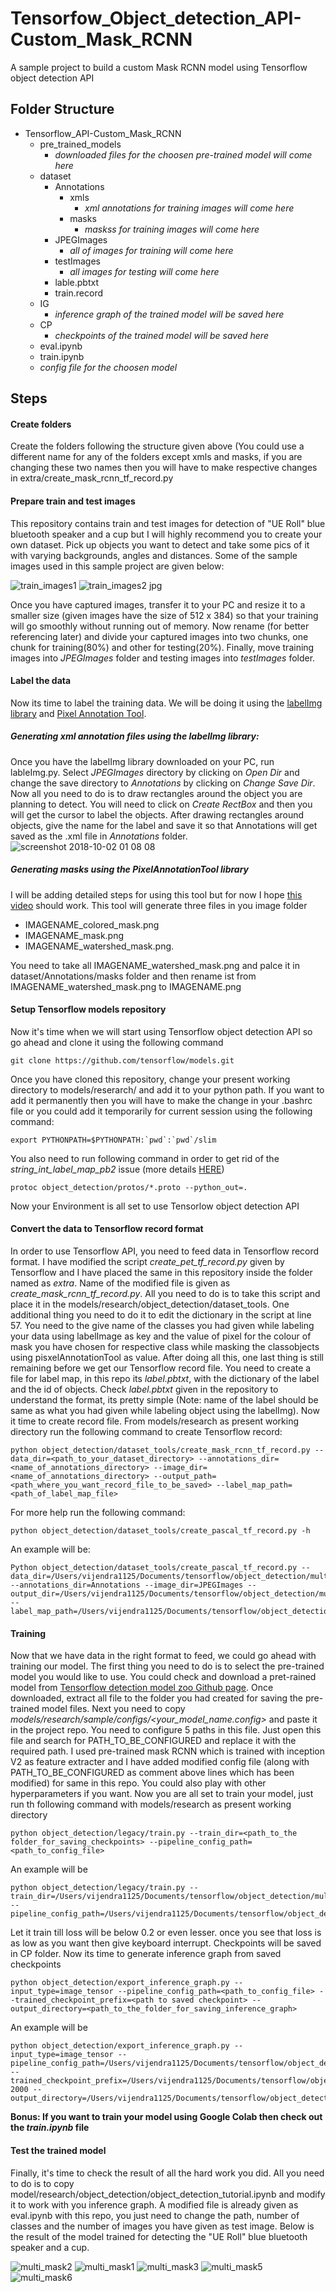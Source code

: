 # Tensorfow_Object_detection_API-Custom_Mask_RCNN
A sample project to build a custom Mask RCNN model using Tensorflow object detection API

## Folder Structure
- Tensorflow_API-Custom_Mask_RCNN
  - pre_trained_models
    - *downloaded files for the choosen pre-trained model will come here* 
  - dataset
    - Annotations
      - xmls
        - *xml annotations for training images will come here*
      - masks
        - *maskss for training images will come here*
    - JPEGImages
      - *all of images for training will come here*
    - testImages
      - *all images for testing will come here*
    - lable.pbtxt
    - train.record
   - IG
     - *inference graph of the trained model will be saved here*
   - CP
     - *checkpoints of the trained model will be saved here*
   - eval.ipynb
   - train.ipynb
   - *config file for the choosen model*


## Steps

#### Create folders
Create the folders following the structure given above (You could use a different name for any of the folders except xmls and masks, if you are changing these two names then you will have to make respective changes in extra/create_mask_rcnn_tf_record.py


#### Prepare train and test images
This repository contains train and test images for detection of "UE Roll" blue bluetooth speaker and a cup but I will highly recommend you to create your own dataset. Pick up objects you want to detect and take some pics of it with varying backgrounds, angles and distances.  Some of the sample images used in this sample project are given below:

![train_images1](https://user-images.githubusercontent.com/5885636/47269602-faca7280-d57d-11e8-9e99-5fcbb3e8a633.jpg)
![train_images2 jpg](https://user-images.githubusercontent.com/5885636/47269615-264d5d00-d57e-11e8-953d-9820da967dca.jpg)

Once you have captured images, transfer it to your PC and resize it to a smaller size (given images have the size of 512 x 384) so that your training will go smoothly without running out of memory. Now rename (for better referencing later) and divide your captured images into two chunks, one chunk for training(80%) and other for testing(20%). Finally, move training images into *JPEGImages* folder and testing images into *testImages* folder.


#### Label the data
Now its time to label the training data. We will be doing it using the [labelImg library](https://github.com/tzutalin/labelImg) and [Pixel Annotation Tool](https://github.com/abreheret/PixelAnnotationTool). 
##### Generating xml annotation files using the labelImg library:
Once you have the labelImg library downloaded on your PC, run lableImg.py. Select *JPEGImages* directory by clicking on *Open Dir* and change the save directory to *Annotations* by clicking on *Change Save Dir*. Now all you need to do is to draw rectangles around the object you are planning to detect. You will need to click on *Create RectBox* and then you will get the cursor to label the objects. After drawing rectangles around objects, give the name for the label and save it so that Annotations will get saved as the .xml file in *Annotations* folder.
![screenshot 2018-10-02 01 08 08](https://user-images.githubusercontent.com/5885636/46311801-eb8c8080-c5e0-11e8-8444-aa45e39b1414.png)
##### Generating masks using the PixelAnnotationTool library
I will be adding detailed steps for using this tool but for now I hope [this video](https://www.youtube.com/watch?v=wxi2dInWDnI) should work. This tool will generate three files in you image folder
  - IMAGENAME_colored_mask.png
  - IMAGENAME_mask.png
  - IMAGENAME_watershed_mask.png. 

You need to take all IMAGENAME_watershed_mask.png and palce it in dataset/Annotations/masks folder and then rename ist from IMAGENAME_watershed_mask.png to IMAGENAME.png

#### Setup Tensorflow models repository 
Now it's time when we will start using Tensorflow object detection API so go ahead and clone it using the following command
```
git clone https://github.com/tensorflow/models.git
```
Once you have cloned this repository, change your present working directory to models/reserarch/ and add it to your python path. If you want to add it permanently then you will have to make the change in your .bashrc file or you could add it temporarily for current session using the following command:
```
export PYTHONPATH=$PYTHONPATH:`pwd`:`pwd`/slim
```
You also need to run following  command in order to get rid of the *string_int_label_map_pb2* issue (more details [HERE](https://github.com/tensorflow/models/issues/1595))
```
protoc object_detection/protos/*.proto --python_out=.
```
Now your Environment is all set to use Tensorlow object detection API


#### Convert the data to Tensorflow record format
In order to use Tensorflow API, you need to feed data in Tensorflow record format. I have modified the script *create_pet_tf_record.py* given by Tensorflow and I have placed the same in this repository inside the folder named as *extra*. Name of the modified file is given as *create_mask_rcnn_tf_record.py*. All you need to do is to take this script and place it in the models/research/object_detection/dataset_tools. 
One additional thing you need to do it to edit the dictionary in the script at line 57. You need to the give name of the classes you had given while labeling your data using labelImage as key and the value of pixel for the colour of mask you have chosen for respective class while masking the classobjects using pisxelAnnotationTool as value.
After doing all this, one last thing is still remaining before we get our Tensorflow record file. You need to create  a file for label map, in this repo its *label.pbtxt*, with the dictionary of the label and the id of objects. Check *label.pbtxt* given in the repository to understand the format, its pretty simple (Note: name of the label should be same as what you had given while labeling object using the labelImg). Now it time to create record file. From models/research as present working directory run the following command to create Tensorflow record:
```
python object_detection/dataset_tools/create_mask_rcnn_tf_record.py --data_dir=<path_to_your_dataset_directory> --annotations_dir=<name_of_annotations_directory> --image_dir=<name_of_annotations_directory> --output_path=<path_where_you_want_record_file_to_be_saved> --label_map_path=<path_of_label_map_file>
```
For more help run the following command:
```
python object_detection/dataset_tools/create_pascal_tf_record.py -h
```
An example will be:
```
Python object_detection/dataset_tools/create_pascal_tf_record.py --data_dir=/Users/vijendra1125/Documents/tensorflow/object_detection/multi_object_mask/dataset --annotations_dir=Annotations --image_dir=JPEGImages --output_dir=/Users/vijendra1125/Documents/tensorflow/object_detection/multi_object_mask/dataset/train.record --label_map_path=/Users/vijendra1125/Documents/tensorflow/object_detection/multi_object_mask/dataset/label.pbtxt
```


#### Training
Now that we have data in the right format to feed, we could go ahead with training our model. The first thing you need to do is to select the pre-trained model you would like to use. You could check and download a pret-rained model from [Tensorflow detection model zoo Github page](https://github.com/tensorflow/models/blob/master/research/object_detection/g3doc/detection_model_zoo.md). Once downloaded, extract all file to the folder you had created for saving the pre-trained model files. Next you need to copy *models/research/sample/configs/<your_model_name.config>* and paste it in the project repo. You need to configure 5 paths in this file. Just open this file and search for PATH_TO_BE_CONFIGURED and replace it with the required path. I used pre-trained mask RCNN which is trained with inception V2 as feature extracter and I have added modified config file (along with PATH_TO_BE_CONFIGURED as comment above lines which has been modified) for same in this repo. You could also play with other hyperparameters if you want. Now you are all set to train your model, just run th following command with models/research as present working directory
```
python object_detection/legacy/train.py --train_dir=<path_to_the folder_for_saving_checkpoints> --pipeline_config_path=<path_to_config_file>
```
An example will be
```
python object_detection/legacy/train.py --train_dir=/Users/vijendra1125/Documents/tensorflow/object_detection/multi_object_mask/CP --pipeline_config_path=/Users/vijendra1125/Documents/tensorflow/object_detection/multi_object_mask/mask_rcnn_inception_v2_coco.config
```
Let it train till loss will be below 0.2 or even lesser. once you see that loss is as low as you want then give keyboard interrupt. Checkpoints will be saved in CP folder. Now its time to generate inference graph from saved checkpoints
```
python object_detection/export_inference_graph.py --input_type=image_tensor --pipeline_config_path=<path_to_config_file> --trained_checkpoint_prefix=<path to saved checkpoint> --output_directory=<path_to_the_folder_for_saving_inference_graph>
```
An example will be
```
python object_detection/export_inference_graph.py --input_type=image_tensor --pipeline_config_path=/Users/vijendra1125/Documents/tensorflow/object_detection/multi_object_mask/faster_rcnn_resnet101_coco.config --trained_checkpoint_prefix=/Users/vijendra1125/Documents/tensorflow/object_detection/multi_object_mask/CP/model.ckpt-2000 --output_directory=/Users/vijendra1125/Documents/tensorflow/object_detection/multi_object_mask/IG
```
**Bonus: If you want to train your model using Google Colab then check out the *train.ipynb* file**

#### Test the trained model
Finally, it's time to check the result of all the hard work you did. All you need to do is to copy model/research/object_detection/object_detection_tutorial.ipynb and modify it to work with you inference graph. A modified file is already given as eval.ipynb with this repo, you just need to change the path, number of classes and the number of images you have given as test image. Below is the result of the model trained for detecting the "UE Roll" blue bluetooth speaker and a cup.

![multi_mask2](https://user-images.githubusercontent.com/5885636/47269891-8a255500-d581-11e8-8dc7-26bf7fc3a013.png)
![multi_mask1](https://user-images.githubusercontent.com/5885636/47269890-8a255500-d581-11e8-9e81-f7eba4505961.png)
![multi_mask3](https://user-images.githubusercontent.com/5885636/47269892-8abdeb80-d581-11e8-93e4-01e6dd61ea3f.png)
![multi_mask5](https://user-images.githubusercontent.com/5885636/47269894-8abdeb80-d581-11e8-87b0-cf7ed32d0faa.png)
![multi_mask6](https://user-images.githubusercontent.com/5885636/47269895-8abdeb80-d581-11e8-923f-f8f567d0710c.png)
